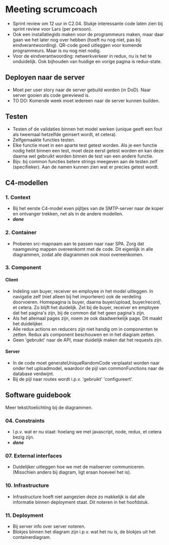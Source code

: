 # Meeting scrumcoach

- Sprint review om 12 uur in C2.04. Stukje interessante code laten zien bij sprint review voor Lars (per persoon).
- Ook een installatiegids maken voor de programmeurs maken, maar daar gaan we het later nog over hebben (hoeft nu nog niet, pas bij eindverantwoording). QR-code goed uitleggen voor komende programmeurs. Maar is nu nog niet nodig.
- Voor de eindverantwoording: netwerkverkeer in redux, nu is het te onduidelijk. Ook bijhouden van huidige en vorige pagina is redux-state.

## Deployen naar de server

- Moet per user story naar de server gebuild worden (in DoD). Naar server gooien als code gereviewd is.
- TO DO: Komende week moet iedereen naar de server kunnen builden.

## Testen

- Testen of de validaties binnen het model werken (unique geeft een fout als tweemaal hetzelfde geinsert wordt, et cetera).
- Zelfgemaakte functies testen.
- Elke functie moet in een aparte test getest worden. Als je een functie nodig hebt binnen een test, moet deze eerst getest worden en kan deze daarna wel gebruikt worden binnen de test van een andere functie.
- Bijv. bij common functies betere strings meegeven aan de testen zelf (specifieker). Aan de namen kunnen zien wat er precies getest wordt.

## C4-modellen

### 1. Context

- Bij het eerste C4-model even pijltjes van de SMTP-server naar de koper en ontvanger trekken, net als in de andere modellen.
- <i><b>done</b></i>

### 2. Container

- Proberen src-mapnaam aan te passen naar naar SPA. Zorg dat naamgeving mappen overeenkomt met de code. Dit eigenlijk in alle diagrammen, zodat alle diagrammen ook mooi overeenkomen.

### 3. Component

#### Client

- Indeling van buyer, receiver en employee in het model uitleggen. In navigatie zelf (niet alleen bij het importeren) ook de verdeling doorvoeren. Homepagina is buyer, daarna buyer/upload, buyer/record, et cetera. Zo blijft het duidelijk. Zet bij de buyer, receiver en employee dat het pagina's zijn, bij de common dat het geen pagina's zijn.
- Als het allemaal pages zijn, noem ze ook daadwerkelijk page. Dit maakt het duidelijker.
- Alle redux actions en reducers zijn niet handig om in componenten te zetten. Redux als component beschouwen en in het diagram zetten.
- Geen 'gebruikt' naar de API, maar duidelijk maken dat het requests zijn.

#### Server

- In de code moet generateUniqueRandomCode verplaatst worden naar onder het uploadmodel, waardoor de pijl van commonFunctions naar de database verdwijnt.
- Bij de pijl naar routes wordt i.p.v. 'gebruikt' 'configureert'.

## Software guidebook

Meer tekst/toelichting bij de diagrammen.

### 04. Constraints

- I.p.v. wat er nu staat: hoelang we met javascript, node, redux, et cetera bezig zijn. 
- <i><b>done</b></i>

### 07. External interfaces

- Duidelijker uitleggen hoe we met de mailserver communiceren. (Misschien anders bij diagram, ligt eraan hoeveel het is).

### 10. Infrastructure

- Infrastructure hoeft niet aangezien deze zo makkelijk is dat alle informatie binnen deployment staat. Dit noteren in het hoofdstuk.

### 11. Deployment

- Bij server info over server noteren.
- Blokjes binnen het diagram zijn i.p.v. wat het nu is, de blokjes uit het containerdiagram.
